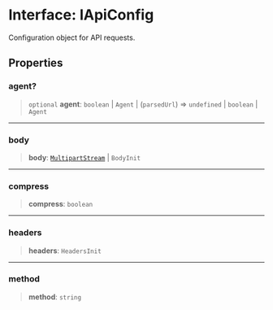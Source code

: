 # Interface: IApiConfig

Configuration object for API requests.

## Properties

### agent?

> `optional` **agent**: `boolean` \| `Agent` \| (`parsedUrl`) => `undefined` \| `boolean` \| `Agent`

***

### body

> **body**: [`MultipartStream`](./src/classes/MultipartStream.md) \| `BodyInit`

***

### compress

> **compress**: `boolean`

***

### headers

> **headers**: `HeadersInit`

***

### method

> **method**: `string`
